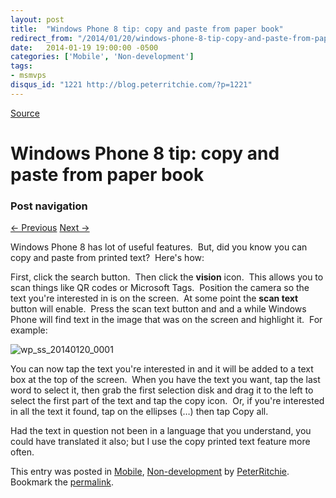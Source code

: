 ```yaml
---
layout: post
title:  "Windows Phone 8 tip: copy and paste from paper book"
redirect_from: "/2014/01/20/windows-phone-8-tip-copy-and-paste-from-paper-book/"
date:   2014-01-19 19:00:00 -0500
categories: ['Mobile', 'Non-development']
tags:
- msmvps
disqus_id: "1221 http://blog.peterritchie.com/?p=1221"
---
```

[Source](http://pr-blog.azurewebsites.net/2014/01/20/windows-phone-8-tip-copy-and-paste-from-paper-book/ "Permalink to Windows Phone 8 tip: copy and paste from paper book")

# Windows Phone 8 tip: copy and paste from paper book

### Post navigation

[← Previous][1] [Next →][2]

Windows Phone 8 has lot of useful features.  But, did you know you can copy and paste from printed text?  Here's how:

First, click the search button.  Then click the **vision** icon.  This allows you to scan things like QR codes or Microsoft Tags.  Position the camera so the text you're interested in is on the screen.  At some point the **scan text** button will enable.  Press the scan text button and and a while Windows Phone will find text in the image that was on the screen and highlight it.  For example:

![wp_ss_20140120_0001][3]

You can now tap the text you're interested in and it will be added to a text box at the top of the screen.  When you have the text you want, tap the last word to select it, then grab the first selection disk and drag it to the left to select the first part of the text and tap the copy icon.  Or, if you're interested in all the text it found, tap on the ellipses (…) then tap Copy all.

Had the text in question not been in a language that you understand, you could have translated it also; but I use the copy printed text feature more often.

This entry was posted in [Mobile][4], [Non-development][5] by [PeterRitchie][6]. Bookmark the [permalink][7]. 

[1]: http://pr-blog.azurewebsites.net/2013/12/07/data-virtualization-in-windows-phone-7-1-or-why-inotifycollectionchanged-is-fundamentally-broken/
[2]: http://pr-blog.azurewebsites.net/2014/01/28/skydrive-tip-extracting-text-from-an-image/
[3]: http://pr-blog.azurewebsites.net/wp-content/uploads/2014/01/wp_ss_20140120_0001_thumb.jpg "wp_ss_20140120_0001"
[4]: http://pr-blog.azurewebsites.net/category/mobile/
[5]: http://pr-blog.azurewebsites.net/category/nondev/
[6]: http://pr-blog.azurewebsites.net/author/peterritchie/
[7]: http://pr-blog.azurewebsites.net/2014/01/20/windows-phone-8-tip-copy-and-paste-from-paper-book/ "Permalink to Windows Phone 8 tip: copy and paste from paper book"

